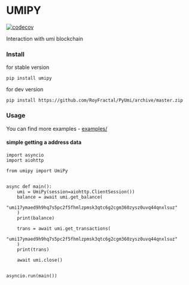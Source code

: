 # UMIPY
[![codecov](https://codecov.io/github/kesha1225/PyUmi/graph/badge.svg?token=PZ12EHSKAH)](https://codecov.io/github/kesha1225/PyUmi)

Interaction with umi blockchain


### Install

for stable version

`pip install umipy`

for dev version

`pip install https://github.com/RoyFractal/PyUmi/archive/master.zip` 


### Usage

You can find more examples - [examples/](examples/)

#### simple getting a address data

```python3
import asyncio
import aiohttp

from umipy import UmiPy


async def main():
    umi = UmiPy(session=aiohttp.ClientSession())
    balance = await umi.get_balance(
        "umi17ymaed9h9hq7s5pc2f5fhmlzpmsk3qtc6g2cgm360zysz0uvq44qnxlsuz"
    )
    print(balance)

    trans = await umi.get_transactions(
        "umi17ymaed9h9hq7s5pc2f5fhmlzpmsk3qtc6g2cgm360zysz0uvq44qnxlsuz"
    )
    print(trans)

    await umi.close()


asyncio.run(main())
```
